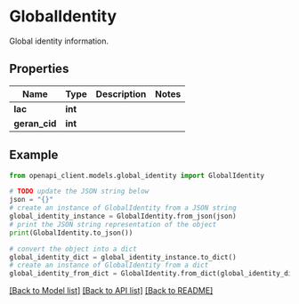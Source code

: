 # GlobalIdentity

Global identity information.

## Properties

Name | Type | Description | Notes
------------ | ------------- | ------------- | -------------
**lac** | **int** |  | 
**geran_cid** | **int** |  | 

## Example

```python
from openapi_client.models.global_identity import GlobalIdentity

# TODO update the JSON string below
json = "{}"
# create an instance of GlobalIdentity from a JSON string
global_identity_instance = GlobalIdentity.from_json(json)
# print the JSON string representation of the object
print(GlobalIdentity.to_json())

# convert the object into a dict
global_identity_dict = global_identity_instance.to_dict()
# create an instance of GlobalIdentity from a dict
global_identity_from_dict = GlobalIdentity.from_dict(global_identity_dict)
```
[[Back to Model list]](../README.md#documentation-for-models) [[Back to API list]](../README.md#documentation-for-api-endpoints) [[Back to README]](../README.md)


